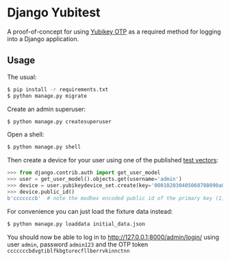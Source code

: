 # Django Yubitest

A proof-of-concept for using [Yubikey OTP](https://developers.yubico.com/OTP/OTPs_Explained.html) as a required method for logging into a Django application.

## Usage

The usual:

```bash
$ pip install -r requirements.txt
$ python manage.py migrate
```

Create an admin superuser:

```bash
$ python manage.py createsuperuser
```

Open a shell:

```bash
$ python manage.py shell
```

Then create a device for your user using one of the published [test vectors](https://developers.yubico.com/OTP/Test_Vectors.html):

```python
>>> from django.contrib.auth import get_user_model
>>> user = get_user_model().objects.get(username='admin')
>>> device = user.yubikeydevice_set.create(key='000102030405060708090a0b0c0d0e0f', private_id='010203040506', session=0, counter=0)
>>> device.public_id()
b'cccccccb'  # note the modhex encoded public id of the primary key (1)
```

For convenience you can just load the fixture data instead:

```bash
$ python manage.py loaddata initial_data.json
```

You should now be able to log in to http://127.0.0.1:8000/admin/login/ using user `admin`, password `admin123` and the OTP token `cccccccbdvgtiblfkbgturecfllberrvkinnctnn`
